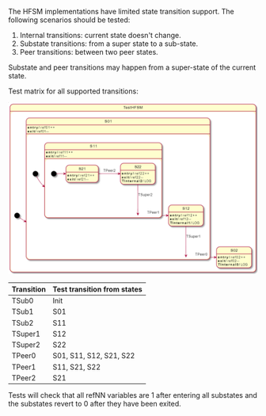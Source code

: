 The HFSM implementations have limited state transition support. The following scenarios should be tested:

1. Internal transitions: current state doesn't change.
1. Substate transitions: from a super state to a sub-state.
1. Peer transitions: between two peer states.

Substate and peer transitions may happen from a super-state of the current state.

Test matrix for all supported transitions:

![TestHFSM_Image](./testhfsm.png)

| Transition | Test transition from states |
|---|---|
| TSub0 | Init |
| TSub1 | S01 |
| TSub2 | S11 |
| TSuper1 | S12 |
| TSuper2 | S22 |
| TPeer0 | S01, S11, S12, S21, S22 |
| TPeer1 | S11, S21, S22 |
| TPeer2 | S21 |

Tests will check that all refNN variables are 1 after entering all substates and the substates revert to 0 after they have been exited.
